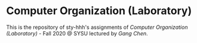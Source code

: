 # Computer Organization (Laboratory)

This is the repository of sty-hhh's assignments of *Computer Organization (Laboratory)* - Fall 2020 @ SYSU lectured by *Gang Chen*.
